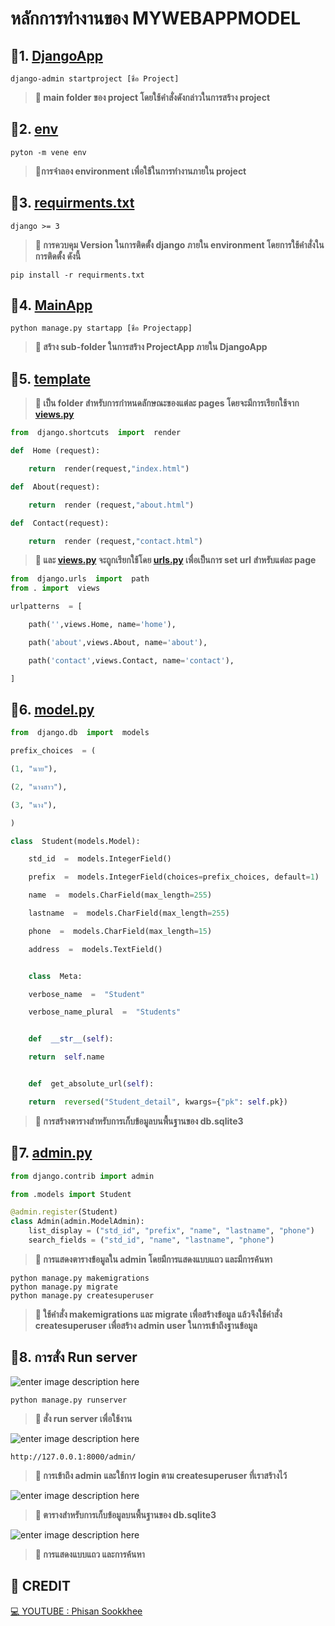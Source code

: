# หลักการทำงานของ MYWEBAPPMODEL

## 📕1. [DjangoApp](https://github.com/Lynnn01/MyWebappModel/tree/main/DjangoApp)

```shell
django-admin startproject [ชื่อ Project]
```

>**🔺 main folder ของ project โดยใช้คำสั่งดังกล่าวในการสร้าง project**

## 📕2. [env](https://github.com/Lynnn01/MyWebappModel/tree/main/env)

```
pyton -m vene env
```

>**🔺การจำลอง environment เพื่อใช้ในการทำงานภายใน project**

## 📕3. [requirments.txt](https://github.com/Lynnn01/MyWebappModel/blob/main/requirments.txt)

```text
django >= 3
```
>**🔺 การควบคุม Version ในการติดตั้ง django ภายใน environment โดยการใช้คำสั่งในการติดตั้ง ดังนี้**

```shell
pip install -r requirments.txt
```

## 📕4. [MainApp](https://github.com/Lynnn01/MyWebappModel/tree/main/MainApp)

```shell
python manage.py startapp [ชื่อ Projectapp]
```
>**🔺 สร้าง sub-folder ในการสร้าง ProjectApp ภายใน DjangoApp**

## 📕5. [template](https://github.com/Lynnn01/MyWebappModel/tree/main/templates)
>**🔻 เป็น folder สำหรับการกำหนดลักษณะของแต่ละ pages โดยจะมีการเรียกใช้จาก [views.py](https://github.com/Lynnn01/MyWebappModel/blob/main/MainApp/views.py)**

```python
from  django.shortcuts  import  render

def  Home (request):

	return  render(request,"index.html")

def  About(request):

	return  render (request,"about.html")

def  Contact(request):

	return  render (request,"contact.html")
```

>**🔻 และ  [views.py](https://github.com/Lynnn01/MyWebappModel/blob/main/MainApp/views.py) จะถูกเรียกใช้โดย [urls.py](https://github.com/Lynnn01/MyWebappModel/blob/main/MainApp/urls.py) เพื่อเป็นการ set url สำหรับแต่ละ page**

```python
from  django.urls  import  path
from . import  views

urlpatterns  = [

	path('',views.Home, name='home'),

	path('about',views.About, name='about'),

	path('contact',views.Contact, name='contact'),

]
```
## 📕6. [model.py](https://github.com/Lynnn01/MyWebappModel/blob/main/MainApp/models.py)

```python
from  django.db  import  models

prefix_choices  = (

(1, "นาย"),

(2, "นางสาว"),

(3, "นาง"),

)

class  Student(models.Model):

	std_id  =  models.IntegerField()

	prefix  =  models.IntegerField(choices=prefix_choices, default=1)

	name  =  models.CharField(max_length=255)

	lastname  =  models.CharField(max_length=255)

	phone  =  models.CharField(max_length=15)

	address  =  models.TextField()


	class  Meta:

	verbose_name  =  "Student"

	verbose_name_plural  =  "Students"


	def  __str__(self):

	return  self.name


	def  get_absolute_url(self):

	return  reversed("Student_detail", kwargs={"pk": self.pk})
```

>**🔺 การสร้างตารางสำหรับการเก็บข้อมูลบนพื้นฐานของ db.sqlite3**
## 📕7. [admin.py](https://github.com/Lynnn01/MyWebappModel/blob/main/MainApp/admin.py)

```python
from django.contrib import admin

from .models import Student

@admin.register(Student)
class Admin(admin.ModelAdmin):
	list_display = ("std_id", "prefix", "name", "lastname", "phone")
	search_fields = ("std_id", "name", "lastname", "phone")
```
>**🔺 การแสดงตารางข้อมูลใน admin โดยมีการแสดงแบบแถว และมีการค้นหา**

```shell
python manage.py makemigrations
python manage.py migrate
python manage.py createsuperuser
```

>**🔺 ใช้คำสั่ง makemigrations และ migrate เพื่อสร้างข้อมูล แล้วจึงใช้คำสั่ง  createsuperuser เพื่อสร้าง admin user ในการเข้าถึงฐานข้อมูล**
## 📕8. การสั่ง Run server
![enter image description here](https://cdn.discordapp.com/attachments/1026853768505081868/1136316668583362671/2023-08-02_221604.png)

```shell
python manage.py runserver
```

>**🔺 สั่ง run server เพื่อใช้งาน**

![enter image description here](https://cdn.discordapp.com/attachments/1026853768505081868/1136315785229373550/2023-08-02_221228.png)

```text
http://127.0.0.1:8000/admin/
```

>**🔺 การเข้าถึง admin และใช้การ login ตาม createsuperuser ที่เราสร้างไว้**

![enter image description here](https://cdn.discordapp.com/attachments/1026853768505081868/1136316700049023137/2023-08-02_221516.png)
>**🔺 ตารางสำหรับการเก็บข้อมูลบนพื้นฐานของ db.sqlite3**

![enter image description here](https://cdn.discordapp.com/attachments/1026853768505081868/1136316685234753627/2023-08-02_221547.png)
>**🔺 การแสดงแบบแถว และการค้นหา**

## 💾 CREDIT
[💻 YOUTUBE :   Phisan Sookkhee](https://www.youtube.com/watch?v=EC6k9KduQYU&list=PLUD6z42fSjQq785dtC6bl9BTSlO-_EjY9)

